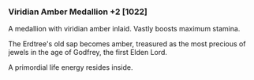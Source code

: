 ### Viridian Amber Medallion +2 [1022]

A medallion with viridian amber inlaid. Vastly boosts maximum stamina.

The Erdtree's old sap becomes amber, treasured as the most precious of jewels in the age of Godfrey, the first Elden Lord.

A primordial life energy resides inside.